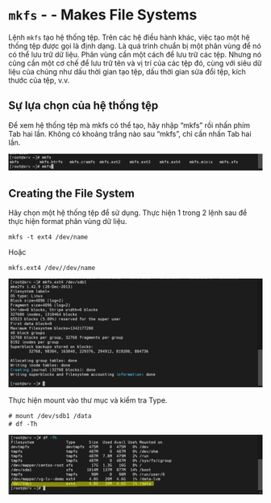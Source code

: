 #  `mkfs` - - Makes File Systems
Lệnh `mkfs` tạo hệ thống tệp. Trên các hệ điều hành khác, việc tạo một hệ thống tệp được gọi là định dạng. Là quá trình chuẩn bị một phân vùng để nó có thể lưu trữ dữ liệu. Phân vùng cần một cách để lưu trữ các tệp. Nhưng nó cũng cần một cơ chế để lưu trữ tên và vị trí của các tệp đó, cùng với siêu dữ liệu của chúng như dấu thời gian tạo tệp, dấu thời gian sửa đổi tệp, kích thước của tệp, v.v.
## Sự lựa chọn của hệ thống tệp
Để xem hệ thống tệp mà mkfs có thể tạo, hãy nhập “mkfs” rồi nhấn phím Tab hai lần. Không có khoảng trắng nào sau “mkfs”, chỉ cần nhấn Tab hai lần.

![img lab](img/Screenshot_14.png)</br>

## Creating the File System
Hãy chọn một hệ thống tệp để sử dụng. Thực hiện 1 trong 2 lệnh sau để thực hiện format phân vùng dữ liệu.
```
mkfs -t ext4 /dev/name
```
Hoặc
```
mkfs.ext4 /dev//dev/name
```
![img lab](img/Screenshot_15.png)</br>

Thực hiện mount vào thư mục và kiểm tra Type.
```
# mount /dev/sdb1 /data
# df -Th
```
![img lab](img/Screenshot_16.png)</br>
